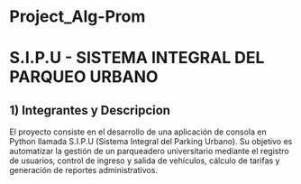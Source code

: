 # Project_Alg-Prom
# S.I.P.U - SISTEMA INTEGRAL DEL PARQUEO URBANO
## 1) Integrantes y Descripcion
El proyecto consiste en el desarrollo de una aplicación de consola en Python llamada S.I.P.U (Sistema Integral del Parking Urbano). Su objetivo es automatizar la gestión de un parqueadero universitario mediante el registro de usuarios, control de ingreso y salida de vehículos, cálculo de tarifas y generación de reportes administrativos.

